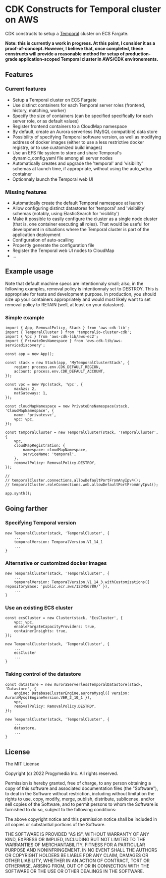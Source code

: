 # CDK Constructs for Temporal cluster on AWS

CDK constructs to setup a [Temporal](https://temporal.io/) cluster on ECS Fargate.

**Note: this is currently a work in progress. At this point, I consider it as a proof-of-concept. However, I believe that, once completed, these constructs will provide a reasonable method for setup of production-grade application-scoped Temporal cluster in AWS/CDK environements.**

## Features

### Current features

-   Setup a Temporal cluster on ECS Fargate
-   Use distinct containers for each Temporal server roles (frontend, history, matching, worker)
-   Specify the size of containers (can be specified specifically for each server role, or as default values)
-   Register frontend containers to a CloudMap namespace
-   By default, create an Aurora serverless (MySQL compatible) data store
-   Possibility of specifying Temporal software version, as well as modifying address of docker images (either to use a less restrictive docker registry, or to use customized build images)
-   Use an EFS file system to store and share Temporal's dynamic_config.yaml file among all server nodes
-   Automatically creates and upgrade the 'temporal' and 'visibility' schemas at launch time, if appropriate, without using the auto_setup container
-   Optionnaly launch the Temporal web UI

### Missing features

-   Automatically create the default Temporal namespace at launch
-   Allow configuring distinct datastores for 'temporal' and 'visibility' schemas (notably, using ElasticSearch for 'visiblity')
-   Make it possible to easily configure the cluster as a single node cluster (that is, one container executing all roles). That would be useful for development in situations where the Temporal cluster is part of the application deployment
-   Configuration of auto-scalling
-   Propertly generate the configuration file
-   Register the Temporal web UI nodes to CloudMap
-   ...

## Example usage

Note that default machine specs are intentionnaly small; also, in the following examples, removal policy is intentionnaly set to DESTROY. This is appropriate for tests and development purpose. In production, you should size up your containers appropriately and would most likely want to set removal policy to RETAIN (well, at least on your datastore).

### Simple example

```
import { App, RemovalPolicy, Stack } from 'aws-cdk-lib';
import { TemporalCluster } from 'temporalio-cluster-cdk';
import { Vpc } from 'aws-cdk-lib/aws-ec2';
import { PrivateDnsNamespace } from 'aws-cdk-lib/aws-servicediscovery';

const app = new App();

const stack = new Stack(app, 'MyTemporalClusterStack', {
    region: process.env.CDK_DEFAULT_REGION,
    account: process.env.CDK_DEFAULT_ACCOUNT,
});

const vpc = new Vpc(stack, 'Vpc', {
    maxAzs: 2,
    natGateways: 1,
});

const cloudMapNamespace = new PrivateDnsNamespace(stack, 'CloudMapNamespace', {
    name: 'privatesvc',
    vpc: vpc,
});

const temporalCluster = new TemporalCluster(stack, 'TemporalCluster', {
    vpc,
    cloudMapRegistration: {
        namespace: cloudMapNamespace,
        serviceName: 'temporal',
    },
    removalPolicy: RemovalPolicy.DESTROY,
});

//
// temporalCluster.connections.allowDefaultPortFromAnyIpv4();
// temporalCluster.roleConnections.web.allowDefaultPortFromAnyIpv4();

app.synth();
```

## Going farther

### Specifying Temporal version

```
new TemporalCluster(stack, 'TemporalCluster', {
    ...
    temporalVersion: TemporalVersion.V1_14_1
    ...
}
```

### Alternative or customized docker images

```
new TemporalCluster(stack, 'TemporalCluster', {
    ...
    temporalVersion: TemporalVersion.V1_14_3.withCustomizations({ repositoryBase: 'public.ecr.aws/123456789/' }),
    ...
}
```

### Use an existing ECS cluster

```
const ecsCluster = new Cluster(stack, 'EcsCluster', {
    vpc: vpc,
    enableFargateCapacityProviders: true,
    containerInsights: true,
});

new TemporalCluster(stack, 'TemporalCluster', {
    ...
    ecsCluster
    ...
}
```

### Taking control of the datastore

```
const datastore = new AuroraServerlessTemporalDatastore(stack, 'Datastore', {
    engine: DatabaseClusterEngine.auroraMysql({ version: AuroraMysqlEngineVersion.VER_2_10_1 }),
    vpc,
    removalPolicy: RemovalPolicy.DESTROY,
});

new TemporalCluster(stack, 'TemporalCluster', {
    ...
    datastore,
    ...
}
```

## License

The MIT License

Copyright (c) 2022 Progymedia Inc. All rights reserved.

Permission is hereby granted, free of charge, to any person obtaining a copy
of this software and associated documentation files (the "Software"), to deal
in the Software without restriction, including without limitation the rights
to use, copy, modify, merge, publish, distribute, sublicense, and/or sell
copies of the Software, and to permit persons to whom the Software is
furnished to do so, subject to the following conditions:

The above copyright notice and this permission notice shall be included in
all copies or substantial portions of the Software.

THE SOFTWARE IS PROVIDED "AS IS", WITHOUT WARRANTY OF ANY KIND, EXPRESS OR
IMPLIED, INCLUDING BUT NOT LIMITED TO THE WARRANTIES OF MERCHANTABILITY,
FITNESS FOR A PARTICULAR PURPOSE AND NONINFRINGEMENT. IN NO EVENT SHALL THE
AUTHORS OR COPYRIGHT HOLDERS BE LIABLE FOR ANY CLAIM, DAMAGES OR OTHER
LIABILITY, WHETHER IN AN ACTION OF CONTRACT, TORT OR OTHERWISE, ARISING FROM,
OUT OF OR IN CONNECTION WITH THE SOFTWARE OR THE USE OR OTHER DEALINGS IN
THE SOFTWARE.
